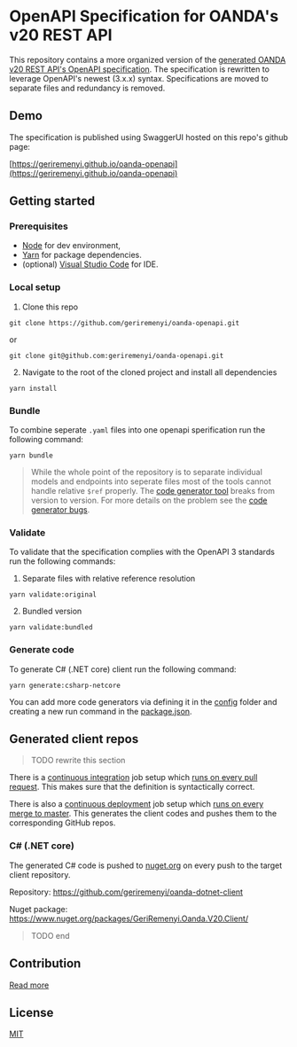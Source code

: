 # OpenAPI Specification for OANDA's v20 REST API

This repository contains a more organized version of the [generated OANDA v20 REST API's OpenAPI specification](https://github.com/oanda/v20-openapi). The specification is rewritten to leverage OpenAPI's newest (3.x.x) syntax. Specifications are moved to separate files and redundancy is removed.

## Demo

The specification is published using SwaggerUI hosted on this repo's github page:

[https://geriremenyi.github.io/oanda-openapi](https://geriremenyi.github.io/oanda-openapi)

## Getting started

### Prerequisites

- [Node](https://nodejs.org/en/) for dev environment,
- [Yarn](https://classic.yarnpkg.com/en/docs/install) for package dependencies.
- (optional) [Visual Studio Code](https://code.visualstudio.com/) for IDE.

### Local setup

1. Clone this repo

```console
git clone https://github.com/geriremenyi/oanda-openapi.git
```
or
```console
git clone git@github.com:geriremenyi/oanda-openapi.git
```

2. Navigate to the root of the cloned project and install all dependencies
```console
yarn install
```

### Bundle

To combine seperate `.yaml` files into one openapi sperification run the following command:
```console
yarn bundle
```

>While the whole point of the repository is to separate individual models and endpoints into seperate files most of the tools cannot handle relative `$ref` properly. The [code generator tool](https://github.com/OpenAPITools/openapi-generator) breaks from version to version. For more details on the problem see the [code generator bugs](https://github.com/OpenAPITools/openapi-generator/issues?q=is%3Aissue+is%3Aopen+relative+ref+).

### Validate

To validate that the specification complies with the OpenAPI 3 standards run the following commands:

1. Separate files with relative reference resolution
```console
yarn validate:original
```
2. Bundled version
```console
yarn validate:bundled
```

### Generate code

To generate C# (.NET core) client run the following command:
```shell
yarn generate:csharp-netcore
```

You can add more code generators via defining it in the [config](config) folder and creating a new run command in the [package.json](package.json).

## Generated client repos

> TODO rewrite this section

There is a [continuous integration](.github/workflows/continuous_integration.yaml) job setup which [runs on every pull request](https://github.com/geriremenyi/oanda-dotnet-client/actions?query=workflow%3A%22Continuous+Integration%22). This makes sure that the definition is syntactically correct.

There is also a [continuous deployment](.github/workflows/continuous_deployment.yaml) job setup which [runs on every merge to master](https://github.com/geriremenyi/oanda-dotnet-client/actions?query=workflow%3A%22Continuous+Deployment%22). This generates the client codes and pushes them to the corresponding GitHub repos.

### C# (.NET core)

The generated C# code is pushed to [nuget.org](https://www.nuget.org/) on every push to the target client repository.

Repository: https://github.com/geriremenyi/oanda-dotnet-client

Nuget package: https://www.nuget.org/packages/GeriRemenyi.Oanda.V20.Client/

> TODO end

## Contribution

[Read more](CONTRIBUTING.md)

## License

[MIT](LICENSE)